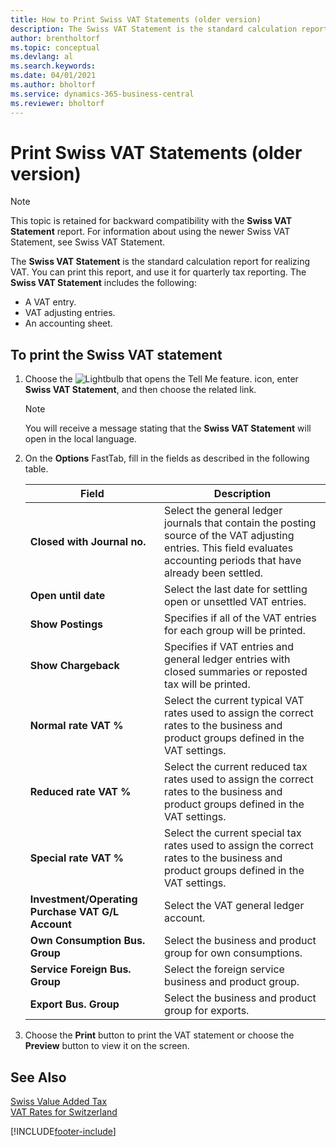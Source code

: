 ```yaml
---
title: How to Print Swiss VAT Statements (older version)
description: The Swiss VAT Statement is the standard calculation report for realizing VAT. You can print this report, and use it for quarterly tax reporting.
author: brentholtorf
ms.topic: conceptual
ms.devlang: al
ms.search.keywords:
ms.date: 04/01/2021
ms.author: bholtorf
ms.service: dynamics-365-business-central
ms.reviewer: bholtorf
---
```

# Print Swiss VAT Statements (older version)

> [!NOTE]  
>  This topic is retained for backward compatibility with the **Swiss VAT Statement** report. For information about using the newer Swiss VAT Statement, see Swiss VAT Statement.  

The **Swiss VAT Statement** is the standard calculation report for realizing VAT. You can print this report, and use it for quarterly tax reporting. The **Swiss VAT Statement** includes the following:  

- A VAT entry.  
- VAT adjusting entries.  
- An accounting sheet.  

## To print the Swiss VAT statement  

1.  Choose the ![Lightbulb that opens the Tell Me feature.](../../media/ui-search/search_small.png "Tell me what you want to do") icon, enter **Swiss VAT Statement**, and then choose the related link.  

    > [!NOTE]  
    >  You will receive a message stating that the **Swiss VAT Statement** will open in the local language.  

2.  On the **Options** FastTab, fill in the fields as described in the following table.  

    |Field|Description|  
    |---------------------------------|---------------------------------------|  
    |**Closed with Journal no.**|Select the general ledger journals that contain the posting source of the VAT adjusting entries. This field evaluates accounting periods that have already been settled.|  
    |**Open until date**|Select the last date for settling open or unsettled VAT entries.|  
    |**Show Postings**|Specifies if all of the VAT entries for each group will be printed.|  
    |**Show Chargeback**|Specifies if VAT entries and general ledger entries with closed summaries or reposted tax will be printed.|  
    |**Normal rate VAT %**|Select the current typical VAT rates used to assign the correct rates to the business and product groups defined in the VAT settings.|  
    |**Reduced rate VAT %**|Select the current reduced tax rates used to assign the correct rates to the business and product groups defined in the VAT settings.|  
    |**Special rate VAT %**|Select the current special tax rates used to assign the correct rates to the business and product groups defined in the VAT settings.|  
    |**Investment/Operating Purchase VAT G/L Account**|Select the VAT general ledger account.|  
    |**Own Consumption Bus. Group**|Select the business and product group for own consumptions.|  
    |**Service Foreign Bus. Group**|Select the foreign service business and product group.|  
    |**Export Bus. Group**|Select the business and product group for exports.|  

3.  Choose the **Print** button to print the VAT statement or choose the **Preview** button to view it on the screen.  

## See Also  
 [Swiss Value Added Tax](swiss-value-added-tax.md)   
 [VAT Rates for Switzerland](vat-rates-for-switzerland.md)


[!INCLUDE[footer-include](../../includes/footer-banner.md)]